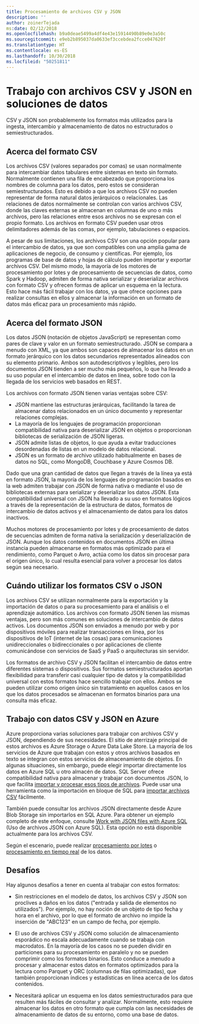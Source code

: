 ```yaml
---
title: Procesamiento de archivos CSV y JSON
description: ''
author: zoinerTejada
ms:date: 02/12/2018
ms.openlocfilehash: b9a0deae5499a4df4e43e15914490b89e0e3a50c
ms.sourcegitcommit: e9eb2b895037da0633ef3ccebdea2fcce047620f
ms.translationtype: HT
ms.contentlocale: es-ES
ms.lasthandoff: 10/30/2018
ms.locfileid: "50251811"
---
```

# <a name="working-with-csv-and-json-files-for-data-solutions"></a>Trabajo con archivos CSV y JSON en soluciones de datos

CSV y JSON son probablemente los formatos más utilizados para la ingesta, intercambio y almacenamiento de datos no estructurados o semiestructurados. 

## <a name="about-csv-format"></a>Acerca del formato CSV

Los archivos CSV (valores separados por comas) se usan normalmente para intercambiar datos tabulares entre sistemas en texto sin formato. Normalmente contienen una fila de encabezado que proporciona los nombres de columna para los datos, pero estos se consideran semiestructurados. Esto es debido a que los archivos CSV no pueden representar de forma natural datos jerárquicos o relacionales. Las relaciones de datos normalmente se controlan con varios archivos CSV, donde las claves externas se almacenan en columnas de uno o más archivos, pero las relaciones entre esos archivos no se expresan con el propio formato. Los archivos en formato CSV pueden usar otros delimitadores además de las comas, por ejemplo, tabulaciones o espacios.

A pesar de sus limitaciones, los archivos CSV son una opción popular para el intercambio de datos, ya que son compatibles con una amplia gama de aplicaciones de negocio, de consumo y científicas. Por ejemplo, los programas de base de datos y hojas de cálculo pueden importar y exportar archivos CSV. Del mismo modo, la mayoría de los motores de procesamiento por lotes y de procesamiento de secuencias de datos, como Spark y Hadoop, admiten de forma nativa serializar y deserializar archivos con formato CSV y ofrecen formas de aplicar un esquema en la lectura. Esto hace más fácil trabajar con los datos, ya que ofrece opciones para realizar consultas en ellos y almacenar la información en un formato de datos más eficaz para un procesamiento más rápido.

## <a name="about-json-format"></a>Acerca del formato JSON

Los datos JSON (notación de objetos JavaScript) se representan como pares de clave y valor en un formato semiestructurado. JSON se compara a menudo con XML, ya que ambos son capaces de almacenar los datos en un formato jerárquico con los datos secundarios representados alineados con su elemento primario. Ambos son autodescriptivos y legibles, pero los documentos JSON tienden a ser mucho más pequeños, lo que ha llevado a su uso popular en el intercambio de datos en línea, sobre todo con la llegada de los servicios web basados en REST. 

Los archivos con formato JSON tienen varias ventajas sobre CSV:

* JSON mantiene las estructuras jerárquicas, facilitando la tarea de almacenar datos relacionados en un único documento y representar relaciones complejas.
* La mayoría de los lenguajes de programación proporcionan compatibilidad nativa para deserializar JSON en objetos o proporcionan bibliotecas de serialización de JSON ligeras.
* JSON admite listas de objetos, lo que ayuda a evitar traducciones desordenadas de listas en un modelo de datos relacional.
* JSON es un formato de archivo utilizado habitualmente en bases de datos no SQL, como MongoDB, Couchbase y Azure Cosmos DB.

Dado que una gran cantidad de datos que llegan a través de la línea ya está en formato JSON, la mayoría de los lenguajes de programación basados en la web admiten trabajar con JSON de forma nativa o mediante el uso de bibliotecas externas para serializar y deserializar los datos JSON. Esta compatibilidad universal con JSON ha llevado a su uso en formatos lógicos a través de la representación de la estructura de datos, formatos de intercambio de datos activos y el almacenamiento de datos para los datos inactivos.

Muchos motores de procesamiento por lotes y de procesamiento de datos de secuencias admiten de forma nativa la serialización y deserialización de JSON. Aunque los datos contenidos en documentos JSON en última instancia pueden almacenarse en formatos más optimizado para el rendimiento, como Parquet o Avro, actúa como los datos sin procesar para el origen único, lo cual resulta esencial para volver a procesar los datos según sea necesario.

## <a name="when-to-use-csv-or-json-formats"></a>Cuándo utilizar los formatos CSV o JSON

Los archivos CSV se utilizan normalmente para la exportación y la importación de datos o para su procesamiento para el análisis o el aprendizaje automático. Los archivos con formato JSON tienen las mismas ventajas, pero son más comunes en soluciones de intercambio de datos activos. Los documentos JSON son enviados a menudo por web y por dispositivos móviles para realizar transacciones en línea, por los dispositivos de IoT (internet de las cosas) para comunicaciones unidireccionales o bidireccionales o por aplicaciones de cliente comunicándose con servicios de SaaS y PaaS o arquitecturas sin servidor. 

Los formatos de archivo CSV y JSON facilitan el intercambio de datos entre diferentes sistemas o dispositivos. Sus formatos semiestructurados aportan flexibilidad para transferir casi cualquier tipo de datos y la compatibilidad universal con estos formatos hace sencillo trabajar con ellos. Ambos se pueden utilizar como origen único sin tratamiento en aquellos casos en los que los datos procesados se almacenan en formatos binarios para una consulta más eficaz. 

## <a name="working-with-csv-and-json-data-in-azure"></a>Trabajo con datos CSV y JSON en Azure

Azure proporciona varias soluciones para trabajar con archivos CSV y JSON, dependiendo de sus necesidades. El sitio de aterrizaje principal de estos archivos es Azure Storage o Azure Data Lake Store. La mayoría de los servicios de Azure que trabajan con estos y otros archivos basados en texto se integran con estos servicios de almacenamiento de objetos. En algunas situaciones, sin embargo, puede elegir importar directamente los datos en Azure SQL u otro almacén de datos. SQL Server ofrece compatibilidad nativa para almacenar y trabajar con documentos JSON, lo que facilita [importar y procesar esos tipos de archivos](/sql/relational-databases/json/import-json-documents-into-sql-server). Puede usar una herramienta como la importación en bloque de SQL para [importar archivos CSV](/sql/relational-databases/json/import-json-documents-into-sql-server) fácilmente.

También puede consultar los archivos JSON directamente desde Azure Blob Storage sin importarlos en SQL Azure. Para obtener un ejemplo completo de este enfoque, consulte [Work with JSON files with Azure SQL](https://medium.com/@mauridb/work-with-json-files-with-azure-sql-8946f066ddd4) (Uso de archivos JSON con Azure SQL). Esta opción no está disponible actualmente para los archivos CSV.

Según el escenario, puede realizar [procesamiento por lotes](../big-data/batch-processing.md) o [procesamiento en tiempo real](../big-data/real-time-processing.md) de los datos.

## <a name="challenges"></a>Desafíos

Hay algunos desafíos a tener en cuenta al trabajar con estos formatos:

* Sin restricciones en el modelo de datos, los archivos CSV y JSON son proclives a daños en los datos ("entrada y salida de elementos no utilizados"). Por ejemplo, no hay noción de un objeto de tipo fecha y hora en el archivo, por lo que el formato de archivo no impide la inserción de "ABC123" en un campo de fecha, por ejemplo.

* El uso de archivos CSV y JSON como solución de almacenamiento esporádico no escala adecuadamente cuando se trabaja con macrodatos. En la mayoría de los casos no se pueden dividir en particiones para su procesamiento en paralelo y no se pueden comprimir como los formatos binarios. Esto conduce a menudo a procesar y almacenar estos datos en formatos optimizados para la lectura como Parquet y ORC (columnas de filas optimizadas), que también proporcionan índices y estadísticas en línea acerca de los datos contenidos.

* Necesitará aplicar un esquema en los datos semiestructurados para que resulten más fáciles de consultar y analizar. Normalmente, esto requiere almacenar los datos en otro formato que cumpla con las necesidades de almacenamiento de datos de su entorno, como una base de datos.

